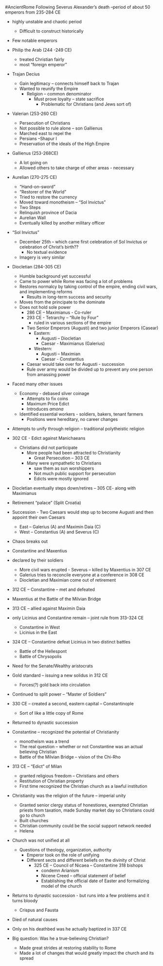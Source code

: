 #AncientRome
Following Severus Alexander’s death –period of about 50 emperors from 235-284 CE  
- highly unstable and chaotic period  
	- Difficult to construct historically  
- Few notable emperors  
- Philip the Arab (244 -249 CE)  
	- treated Christian fairly  
	- most “foreign emperor”
- Trajan Decius  
	- Gain legitimacy – connects himself back to Trajan  
	- Wanted to reunify the Empire  
		- Religion – common denominator  
			- Must prove loyalty – state sacrifice  
				- Problematic for Christians (and Jews sort of)
- Valerian (253-260 CE)  
	- Persecution of Christians  
	- Not possible to rule alone – son Gallienus  
	- Marched east to repel the  
	- Persians –Shapur I  
	- Preservation of the ideals of the High Empire  
- Gallienus (253-268CE)  
	- A lot going on  
	- Allowed others to take charge of other areas - necessary
- Aurelian (270-275 CE)  
	- “Hand-on-sword”  
	- “Restorer of the World”  
	- Tried to restore the currency  
	- Moved toward monotheism – “Sol Invictus”  
	- Two Steps  
	- Relinquish province of Dacia  
	- Aurelian Wall  
	- Eventually killed by another military officer
- “Sol Invictus”  
	- December 25th – which came first celebration of Sol Invictus or celebration of Christ’s birth??  
		- No textual evidence  
	- Imagery is very similar
- Diocletian (284-305 CE)  
	- Humble background yet successful  
	- Came to power while Rome was facing a lot of problems  
	- Restores normalcy by taking control of the empire, ending civil wars, and implementing reforms  
		- Results in long-term success and security  
	- Moves from the principate to the dominate
	- Does not hold sole power  
		- 286 CE – Maximianus - Co-ruler  
		- 293 CE - Tetrarchy – “Rule by Four”  
			- ruled in various sections of the empire  
		- Two Senior Emperors (Augusti) and two junior Emperors (Casear)  
			- Eastern:  
				- Augusti – Diocletian  
				- Caesar - Maximianus (Galerius)  
			- Western:  
				- Augusti – Maximian  
				- Caesar - Constantius  
		- Caesar would take over for Augusti - succession  
		- Rule over army would be divided up to prevent any one person from amassing power  

- Faced many other issues
	- Economy - debased sliver coinage
		- Attempts to fix coins
		- Maximum Price Edict
		- Introduces *amona*
	- Identified essential workers - soldiers, bakers, tenant farmers
		- Positions were hereditary, no career changes

- Attempts to unify through religion – traditional polytheistic religion  
- 302 CE - Edict against Manichaeans  
	- Christians did not participate  
		- More people had been attracted to Christianity  
			- Great Persecution – 303 CE  
		- Many were sympathetic to Christians  
			- saw them as sun worshippers  
			- Not much public support for persecution  
			- Edicts were mostly ignored  

- Diocletian eventually steps down/retires – 305 CE- along with Maximianus  
- Retirement “palace” (Split Croatia)  
- Succession - Two Caesars would step up to become Augusti and then appoint their own Caesars  
	- East – Galerius (A) and Maximin Daia (C)  
	- West – Constantius (A) and Severus (C)  
- Chaos breaks out

- Constantine and Maxentius  
- declared by their soldiers  
	- More civil wars erupted - Severus – killed by Maxentius in 307 CE  
	- Galerius tries to reconcile everyone at a conference in 308 CE  
	- Diocletian and Maximian come out of retirement  
- 312 CE – Constantine – met and defeated  
- Maxentius at the Battle of the Milvian Bridge

- 313 CE – allied against Maximin Daia  
- only Licinius and Constantine remain – joint rule from 313-324 CE  
	- Constantine in West  
	- Licinius in the East  
- 324 CE – Constantine defeat Licinius in two distinct battles  
	- Battle of the Hellespont  
	- Battle of Chrysopolis

- Need for the Senate/Wealthy aristocrats  
- Gold standard – issuing a new solidus in 312 CE  
	- Forces(?) gold back into circulation  
- Continued to split power – “Master of Soldiers”  
- 330 CE – created a second, eastern capital – Constantinople  
	- Sort of like a little copy of Rome  
- Returned to dynastic succession

- Constantine – recognized the potential of Christianity  
	- monotheism was a trend  
	- The real question – whether or not Constantine was an actual believing  Christian  
	- Battle of the Milvian Bridge – vision of the Chi-Rho

- 313 CE – “Edict” of Milan  
	- granted religious freedom – Christians and others  
	- Restitution of Christian property  
	- First time recognized the Christian church as a lawful institution  
- Christianity was the religion of the future – imperial unity  
	- Granted senior clergy status of honestiores, exempted Christian priests from taxation, made Sunday market day so Christians could go to church  
	- Built churches  
	- Christian community could be the social support network needed  
	- Helena

- Church was not unified at all  
	- Questions of theology, organization, authority  
		- Emperor took on the role of unifying  
		- Different sects and different beliefs on the divinity of Christ  
			- 325 CE – Council of Nicaea – Constantine 318 bishops  
				- condemn Arianism  
				- Nicene Creed – official statement of belief  
				- Establishing the official date of Easter and formalizing model of the church
- Returns to dynastic succession - but runs into a few problems and it turns bloody  
	- Crispus and Fausta  
- Died of natural causes  
- Only on his deathbed was he actually baptized in 337 CE  
- Big question: Was he a true-believing Christian?  
	- Made great strides at restoring stability to Rome  
	- Made a lot of changes that would greatly impact the church and its spread